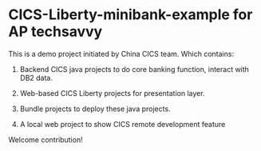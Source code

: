 # CICS-Liberty-minibank-example for AP techsavvy
This is a demo project initiated by China CICS team. Which contains:

1. Backend CICS java projects to do core banking function, interact with DB2 data.

2. Web-based CICS Liberty projects for presentation layer.

3. Bundle projects to deploy these java projects.

4. A local web project to show CICS remote development feature

Welcome contribution!
